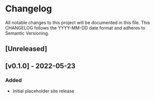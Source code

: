 # Changelog

All notable changes to this project will be documented in this file. This CHANGELOG follows the YYYY-MM-DD date format and adheres to Semantic Versioning.

## [Unreleased]

## [v0.1.0] - 2022-05-23

### Added

- Initial placeholder site release
